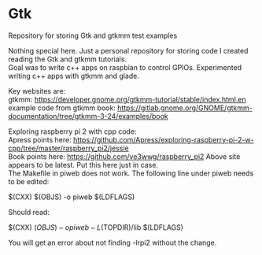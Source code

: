 # Gtk
Repository for storing Gtk and gtkmm test examples<p>
Nothing special here. Just a personal repository for storing code I created reading the Gtk and gtkmm tutorials.<br>
Goal was to write c++ apps on raspbian to control GPIOs. Experimented writing c++ apps with gtkmm and glade.<p>
Key websites are:<br>
gtkmm: https://developer.gnome.org/gtkmm-tutorial/stable/index.html.en<br>
example code from gtkmm book: https://gitlab.gnome.org/GNOME/gtkmm-documentation/tree/gtkmm-3-24/examples/book<p>
Exploring raspberry pi 2 with cpp code:<br>
Apress points here: https://github.com/Apress/exploring-raspberry-pi-2-w-cpp/tree/master/raspberry_pi2/jessie<br>
Book points here: https://github.com/ve3wwg/raspberry_pi2 Above site appears to be latest. Put this here just in case.<br>
The Makefile in piweb does not work. The following line under piweb needs to be edited:<p>
$(CXX) $(OBJS) -o piweb $(LDFLAGS)<p>
Should read:<p>
$(CXX) $(OBJS) -o piweb -L$(TOPDIR)/lib $(LDFLAGS)<p>
You will get an error about not finding -lrpi2 without the change.<p>
